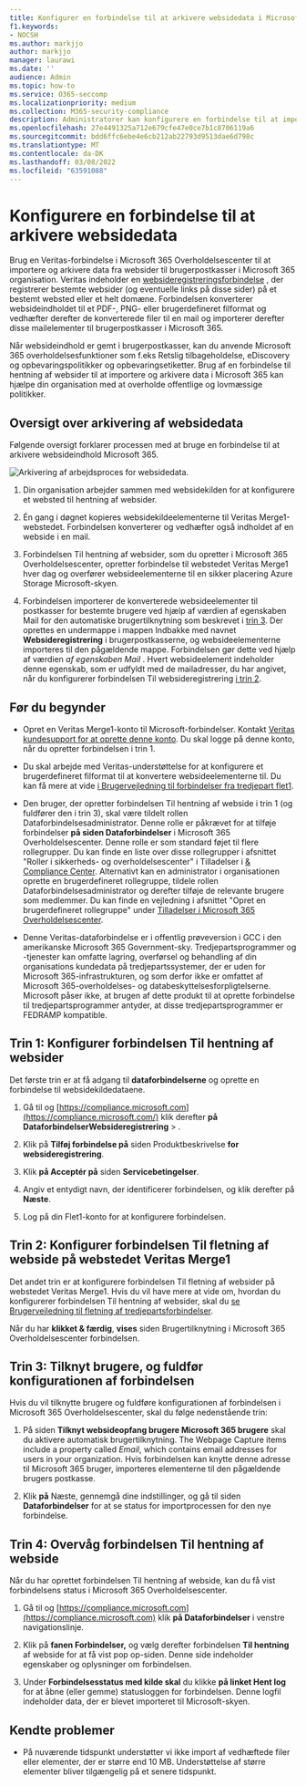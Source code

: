 ```yaml
---
title: Konfigurer en forbindelse til at arkivere websidedata i Microsoft 365
f1.keywords:
- NOCSH
ms.author: markjjo
author: markjjo
manager: laurawi
ms.date: ''
audience: Admin
ms.topic: how-to
ms.service: O365-seccomp
ms.localizationpriority: medium
ms.collection: M365-security-compliance
description: Administratorer kan konfigurere en forbindelse til at importere og arkivere websidehentningsdata fra Veritas i Microsoft 365. Med denne forbindelse kan du arkivere data fra tredjepartsdatakilder i Microsoft 365, så du kan bruge overholdelsesfunktioner som f.eks retslig tilbageholdelse, indholdssøgning og opbevaringspolitikker til at administrere din organisations tredjepartsdata.
ms.openlocfilehash: 27e4491325a712e679cfe47e0ce7b1c8706119a6
ms.sourcegitcommit: bdd6ffc6ebe4e6cb212ab22793d9513dae6d798c
ms.translationtype: MT
ms.contentlocale: da-DK
ms.lasthandoff: 03/08/2022
ms.locfileid: "63591088"
---
```

# <a name="set-up-a-connector-to-archive-webpage-data"></a>Konfigurere en forbindelse til at arkivere websidedata

Brug en Veritas-forbindelse i Microsoft 365 Overholdelsescenter til at importere og arkivere data fra websider til brugerpostkasser i Microsoft 365 organisation. Veritas indeholder en [websideregistreringsforbindelse](https://globanet.com/webpage-capture) , der registrerer bestemte websider (og eventuelle links på disse sider) på et bestemt websted eller et helt domæne. Forbindelsen konverterer websideindholdet til et PDF-, PNG- eller brugerdefineret filformat og vedhæfter derefter de konverterede filer til en mail og importerer derefter disse mailelementer til brugerpostkasser i Microsoft 365.

Når websideindhold er gemt i brugerpostkasser, kan du anvende Microsoft 365 overholdelsesfunktioner som f.eks Retslig tilbageholdelse, eDiscovery og opbevaringspolitikker og opbevaringsetiketter. Brug af en forbindelse til hentning af websider til at importere og arkivere data i Microsoft 365 kan hjælpe din organisation med at overholde offentlige og lovmæssige politikker.

## <a name="overview-of-archiving-webpage-data"></a>Oversigt over arkivering af websidedata

Følgende oversigt forklarer processen med at bruge en forbindelse til at arkivere websideindhold Microsoft 365.

![Arkivering af arbejdsproces for websidedata.](../media/WebPageCaptureConnectorWorkflow.png)

1. Din organisation arbejder sammen med websidekilden for at konfigurere et websted til hentning af websider.

2. Én gang i døgnet kopieres websidekildeelementerne til Veritas Merge1-webstedet. Forbindelsen konverterer og vedhæfter også indholdet af en webside i en mail.

3. Forbindelsen Til hentning af websider, som du opretter i Microsoft 365 Overholdelsescenter, opretter forbindelse til webstedet Veritas Merge1 hver dag og overfører websideelementerne til en sikker placering Azure Storage Microsoft-skyen.

4. Forbindelsen importerer de konverterede websideelementer til postkasser for bestemte brugere ved hjælp af værdien af egenskaben Mail  for den automatiske brugertilknytning som beskrevet i [trin 3](#step-3-map-users-and-complete-the-connector-setup). Der oprettes en undermappe i mappen Indbakke med navnet **Websideregistrering** i brugerpostkasserne, og websideelementerne importeres til den pågældende mappe. Forbindelsen gør dette ved hjælp af værdien *af egenskaben Mail* . Hvert websideelement indeholder denne egenskab, som er udfyldt med de mailadresser, du har angivet, når du konfigurerer forbindelsen Til websideregistrering [i trin 2](#step-2-configure-the-webpage-capture-connector-on-the-veritas-merge1-site).

## <a name="before-you-begin"></a>Før du begynder

- Opret en Veritas Merge1-konto til Microsoft-forbindelser. Kontakt [Veritas kundesupport for at oprette denne konto](https://www.veritas.com/content/support/). Du skal logge på denne konto, når du opretter forbindelsen i trin 1.

- Du skal arbejde med Veritas-understøttelse for at konfigurere et brugerdefineret filformat til at konvertere websideelementerne til. Du kan få mere at vide [i Brugervejledning til forbindelser fra tredjepart flet1](https://docs.ms.merge1.globanetportal.com/Merge1%20Third-Party%20Connectors%20Web%20Page%20Capture%20User%20Guide%20.pdf).

- Den bruger, der opretter forbindelsen Til hentning af webside i trin 1 (og fuldfører den i trin 3), skal være tildelt rollen Dataforbindelsesadministrator. Denne rolle er påkrævet for at tilføje forbindelser **på siden Dataforbindelser** i Microsoft 365 Overholdelsescenter. Denne rolle er som standard føjet til flere rollegrupper. Du kan finde en liste over disse rollegrupper i afsnittet "Roller i sikkerheds- og overholdelsescenter" i Tilladelser i [& Compliance Center](../security/office-365-security/permissions-in-the-security-and-compliance-center.md#roles-in-the-security--compliance-center). Alternativt kan en administrator i organisationen oprette en brugerdefineret rollegruppe, tildele rollen Dataforbindelsesadministrator og derefter tilføje de relevante brugere som medlemmer. Du kan finde en vejledning i afsnittet "Opret en brugerdefineret rollegruppe" under [Tilladelser i Microsoft 365 Overholdelsescenter](microsoft-365-compliance-center-permissions.md#create-a-custom-role-group).

- Denne Veritas-dataforbindelse er i offentlig prøveversion i GCC i den amerikanske Microsoft 365 Government-sky. Tredjepartsprogrammer og -tjenester kan omfatte lagring, overførsel og behandling af din organisations kundedata på tredjepartssystemer, der er uden for Microsoft 365-infrastrukturen, og som derfor ikke er omfattet af Microsoft 365-overholdelses- og databeskyttelsesforpligtelserne. Microsoft påser ikke, at brugen af dette produkt til at oprette forbindelse til tredjepartsprogrammer antyder, at disse tredjepartsprogrammer er FEDRAMP kompatible.

## <a name="step-1-set-up-the-webpage-capture-connector"></a>Trin 1: Konfigurer forbindelsen Til hentning af websider

Det første trin er at få adgang til **dataforbindelserne** og oprette en forbindelse til websidekildedataene.

1. Gå til og [https://compliance.microsoft.com](https://compliance.microsoft.com/) klik derefter **på DataforbindelserWebsideregistrering** > .

2. Klik på **Tilføj forbindelse på** siden Produktbeskrivelse **for websideregistrering**.

3. Klik **på Acceptér på** siden **Servicebetingelser**.

4. Angiv et entydigt navn, der identificerer forbindelsen, og klik derefter på **Næste**.

5. Log på din Flet1-konto for at konfigurere forbindelsen.

## <a name="step-2-configure-the-webpage-capture-connector-on-the-veritas-merge1-site"></a>Trin 2: Konfigurer forbindelsen Til fletning af webside på webstedet Veritas Merge1

Det andet trin er at konfigurere forbindelsen Til fletning af websider på webstedet Veritas Merge1. Hvis du vil have mere at vide om, hvordan du konfigurerer forbindelsen Til hentning af websider, skal du [se Brugervejledning til fletning af tredjepartsforbindelser](https://docs.ms.merge1.globanetportal.com/Merge1%20Third-Party%20Connectors%20Web%20Page%20Capture%20User%20Guide%20.pdf).

Når du har **klikket & færdig**, **vises** siden Brugertilknytning i Microsoft 365 Overholdelsescenter forbindelsen.

## <a name="step-3-map-users-and-complete-the-connector-setup"></a>Trin 3: Tilknyt brugere, og fuldfør konfigurationen af forbindelsen

Hvis du vil tilknytte brugere og fuldføre konfigurationen af forbindelsen i Microsoft 365 Overholdelsescenter, skal du følge nedenstående trin:

1. På siden **Tilknyt websideopfang brugere Microsoft 365 brugere** skal du aktivere automatisk brugertilknytning. The Webpage Capture items include a property called *Email*, which contains email addresses for users in your organization. Hvis forbindelsen kan knytte denne adresse til Microsoft 365 bruger, importeres elementerne til den pågældende brugers postkasse.

2. Klik **på** Næste, gennemgå dine indstillinger, og gå til siden **Dataforbindelser** for at se status for importprocessen for den nye forbindelse.

## <a name="step-4-monitor-the-webpage-capture-connector"></a>Trin 4: Overvåg forbindelsen Til hentning af webside

Når du har oprettet forbindelsen Til hentning af webside, kan du få vist forbindelsens status i Microsoft 365 Overholdelsescenter.

1. Gå til og [https://compliance.microsoft.com](https://compliance.microsoft.com) klik **på Dataforbindelser** i venstre navigationslinje.

2. Klik på **fanen Forbindelser,** og vælg derefter forbindelsen **Til hentning** af webside for at få vist pop op-siden. Denne side indeholder egenskaber og oplysninger om forbindelsen.

3. Under **Forbindelsesstatus med kilde skal** du klikke **på linket Hent log** for at åbne (eller gemme) statusloggen for forbindelsen. Denne logfil indeholder data, der er blevet importeret til Microsoft-skyen.

## <a name="known-issues"></a>Kendte problemer

- På nuværende tidspunkt understøtter vi ikke import af vedhæftede filer eller elementer, der er større end 10 MB. Understøttelse af større elementer bliver tilgængelig på et senere tidspunkt.